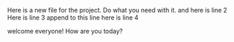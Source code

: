 Here is a new file for the project. Do what you need with it.
and here is line 2
Here is line 3 append to this line
here is line 4

welcome everyone! How are you today?
